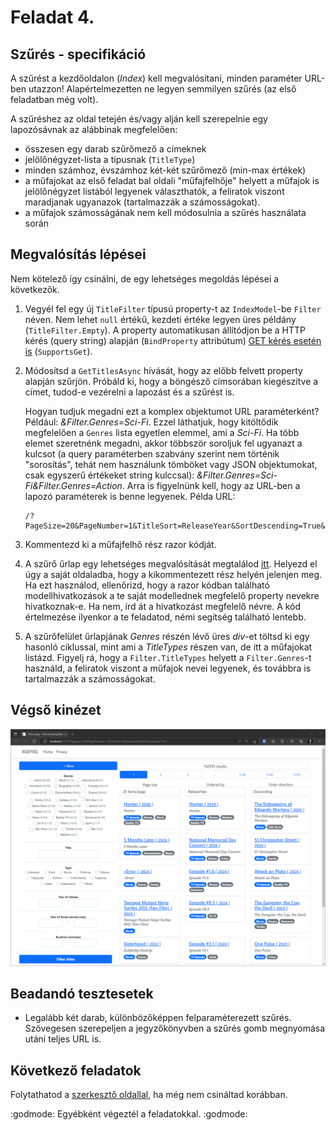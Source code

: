# Feladat 4.

## Szűrés - specifikáció

A szűrést a kezdőoldalon (*Index*) kell megvalósítani, minden paraméter URL-ben utazzon! Alapértelmezetten ne legyen semmilyen szűrés (az első feladatban még volt).

A szűréshez az oldal tetején és/vagy alján kell szerepelnie egy lapozósávnak az alábbinak megfelelően:
- összesen egy darab szűrőmező a címeknek
- jelölőnégyzet-lista a típusnak (`TitleType`)
- minden számhoz, évszámhoz két-két szűrőmező (min-max értékek)
- a műfajokat az első feladat bal oldali "műfajfelhője" helyett a műfajok is jelölőnégyzet listából legyenek választhatók, a feliratok viszont maradjanak ugyanazok (tartalmazzák a számosságokat).
- a műfajok számosságának nem kell módosulnia a szűrés használata során

## Megvalósítás lépései

Nem kötelező így csinálni, de egy lehetséges megoldás lépései a következők.

1. Vegyél fel egy új `TitleFilter` típusú property-t az `IndexModel`-be `Filter` néven. Nem lehet `null` értékű, kezdeti értéke legyen üres példány (`TitleFilter.Empty`). A property automatikusan állítódjon be a HTTP kérés (query string) alapján (`BindProperty` attribútum) [GET kérés esetén is](https://learn.microsoft.com/en-us/aspnet/core/mvc/models/model-binding?view=aspnetcore-6.0#model-binding-for-http-get-requests-1) (`SupportsGet`). 

1. Módosítsd a `GetTitlesAsync` hívását, hogy az előbb felvett property alapján szűrjön.  Próbáld ki, hogy a böngésző címsorában kiegészítve a címet, tudod-e vezérelni a lapozást és a szűrést is.

    Hogyan tudjuk megadni ezt a komplex objektumot URL paraméterként? Például: *&Filter.Genres=Sci-Fi*. Ezzel láthatjuk, hogy kitöltődik megfelelően a `Genres` lista egyetlen elemmel, ami a *Sci-Fi*. Ha több elemet szeretnénk megadni, akkor többször soroljuk fel ugyanazt a kulcsot (a query paraméterben szabvány szerint nem történik "sorosítás", tehát nem használunk tömböket vagy JSON objektumokat, csak egyszerű értékeket string kulccsal): *&Filter.Genres=Sci-Fi&Filter.Genres=Action*. Arra is figyelnünk kell, hogy az URL-ben a lapozó paraméterek is benne legyenek. Példa URL: 
    ```
    /?PageSize=20&PageNumber=1&TitleSort=ReleaseYear&SortDescending=True&Filter.Genres=Comedy
    ```

1. Kommentezd ki a műfajfelhő rész razor kódját.

1. A szűrő űrlap egy lehetséges megvalósítását megtalálod [itt](./snippets/Pages/Index.filter.cshtml). Helyezd el úgy a saját oldaladba, hogy a kikommentezett rész helyén jelenjen meg. Ha ezt használod, ellenőrizd, hogy a razor kódban található modellhivatkozások a te saját modellednek megfelelő property nevekre hivatkoznak-e. Ha nem, írd át a hivatkozást megfelelő névre. A kód értelmezése ilyenkor a te feladatod, némi segítség található lentebb.

1. A szűrőfelület űrlapjának *Genres* részén lévő üres *div*-et töltsd ki egy hasonló ciklussal, mint ami a *TitleTypes* részen van, de itt a műfajokat listázd. Figyelj rá, hogy a `Filter.TitleTypes` helyett a `Filter.Genres`-t használd, a feliratok viszont a műfajok nevei legyenek, és továbbra is tartalmazzák a számosságokat.

## Végső kinézet

![Feladat 4.](images/feladat-4.png)

## Beadandó tesztesetek

- Legalább két darab, különbözőképpen felparaméterezett szűrés. Szövegesen szerepeljen a jegyzőkönyvben a szűrés gomb megnyomása utáni teljes URL is.

## Következő feladatok

Folytathatod a [szerkesztő oldallal](Feladat-2.md), ha még nem csináltad korábban.

:godmode: Egyébként végeztél a feladatokkal. :godmode: 
